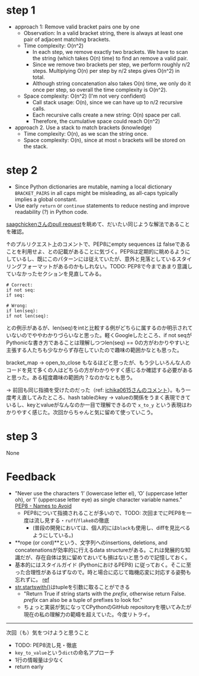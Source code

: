 # step 1

- approach 1: Remove valid bracket pairs one by one
	- Observation: In a valid bracket string, there is always at least one pair of adjacent matching brackets.
	- Time complexity: O(n^2)
		- In each step, we remove exactly two brackets. We have to scan the string (which takes O(n) time) to find an remove a valid pair.
		- Since we remove two brackets per step, we perform roughly n/2 steps. Multiplying O(n) per step by n/2 steps gives O(n^2) in total.
		- Although string concatenation also takes O(n) time, we only do it once per step, so overall the time complexity is O(n^2).
	- Space complexity: O(n^2) (I'm not very confident)
		- Call stack usage: O(n), since we can have up to n/2 recursive calls.
		- Each recursive calls create a new string: O(n) space per call.
		- Therefore, the cumulative space could reach O(n^2)
- approach 2. Use a stack to match brackets (knowledge)
	- Time complexity: O(n), as we scan the string once.
	- Space complexity: O(n), since at most `n` brackets will be stored on the stack.

# step 2

- Since Python dictionaries are mutable, naming a local dictionary `BRACKET_PAIRS` in all caps might be misleading, as all-caps typically implies a global constant.
- Use early `return` or `continue` statements to reduce nesting and improve readability (?) in Python code.

[saagchickenさんのpull request](https://github.com/saagchicken/coding_practice/pull/21/files)を眺めて、だいたい同じような解法であることを確認。

↑のプルリクエスト上のコメントで、PEP8にempty sequences は falseであることを利用せよ、との記載があることに気づく。PEP8は定期的に眺めるようにしているし、既にこのパターンには従えていたが、意外と見落としているスタイリングフォーマットがあるのかもしれない。TODO: PEP8で今まであまり意識していなかったセクションを見直してみる。

```
# Correct:
if not seq:
if seq:
```

```
# Wrong:
if len(seq):
if not len(seq):
```

との例示があるが、len(seq)をintと比較する例がどちらに属するのか明示されていないのでややわかりづらいなと思った。軽くGoogleしたところ、if not seqがPythonicな書き方であることは理解しつつlen(seq) == 0の方がわかりやすいと主張する人たちも少なからず存在していたので趣味の範囲かなとも思った。

bracket\_map -> open\_to\_close もなるほどと思ったが、もう少しいろんな人のコードを見て多くの人はどちらの方がわかりやすく感じるか確認する必要があると思った。ある程度趣味の範囲内？なのかなとも思う。

-> 前回も同じ指摘を受けたのだった（ref: [ichika0615さんのコメント](https://github.com/huyfififi/coding-challenges/pull/1#discussion_r2002776605)）。もう一度考え直してみたところ、hash tableのkey -> valueの関係をうまく表現できているし、keyとvalueがなんなのか一目で理解できるので `x_to_y` という表現はわかりやすく感じた。次回からちゃんと気に留めて使っていこう。

# step 3

None

# Feedback

- "Never use the characters ‘l’ (lowercase letter el), ‘O’ (uppercase letter oh), or ‘I’ (uppercase letter eye) as single character variable names." [PEP8 - Names to Avoid](https://peps.python.org/pep-0008/)
	- PEP8について指摘されることが多いので、TODO: 次回までにPEP8を一度は流し見する・`ruff`/`flake8`の徹底
		- (普段の開発においては、個人的には`black`も使用し、diffを見比べるようにしている。)
- **rope (or cord)**という、文字列へのinsertions, deletions, and concatenationsが効率的に行えるdata structureがある。これは発展的な知識だが、存在自体は気に留めておいても損はないと思うので記憶しておく。
- 基本的にはスタイルガイド (PythonにおけるPEP8) に従っておく。そこに至った合理性があるはずなので。時と場合に応じて臨機応変に対応する姿勢も忘れずに。 [ref](https://docs.google.com/document/d/11HV35ADPo9QxJOpJQ24FcZvtvioli770WWdZZDaLOfg/edit?tab=t.0#heading=h.9xjrags8izok)
- [str.startswith()](https://docs.python.org/3/library/stdtypes.html#str.startswith)はtupleを引数に取ることができる
	- "Return True if string starts with the *prefix*, otherwise return False. *prefix* can also be a tuple of prefixes to look for."
	- ちょっと実装が気になってCPythonのGitHub repositoryを覗いてみたが現在の私の理解力の範疇を超えていた。今度リトライ。

---

次回（も）気をつけようと思うこと

- TODO: PEP8流し見・徹底
- `key_to_value`という`dict`の命名アプローチ
- 1行の情報量は少なく
- return early
